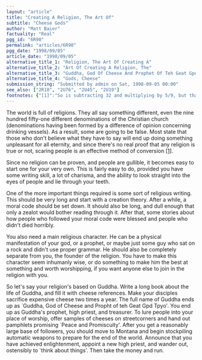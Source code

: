 ```yaml
---
layout: "article"
title: "Creating A Religion, The Art Of"
subtitle: "Cheese Gods"
author: "Matt Baier"
factuality: "Real"
pgg_id: "6R90"
permalink: "articles/6R90"
pgg_date: "1998/09/05"
article_date: "1998/09/05"
alternative_title_1: "Religion, The Art Of Creating A"
alternative_title_2: "Art Of Creating A Religion, The"
alternative_title_3: "Guddha, God Of Cheese And Prophet Of Teh Geat Gpd Tpyo"
alternative_title_4: "Gods, Cheese"
submission_string: "Submitted by admin on Sat, 1998-09-05 00:00"
see_also: ["2R10", "2U76", "2U45", "2U19"]
footnotes: {"[1]":"So is subtracting 32 and multiplying by 5/9, but that's a completely different sort of thing."}
---
```

<div>
<p>The world is full of religions. They all say something different, even the nine hundred fifty-one different denominations of the Christian church (denominations having been formed by a difference of opinion concerning drinking vessels). As a result, some are going to be false. Most state that those who don't believe what they have to say will end up doing something unpleasant for all eternity, and since there's no real proof that any religion is true or not, scaring people is an effective method of conversion <a href="#footnotes.1" class="footnote-link">[1]</a>.</p>
<p>Since no religion can be proven, and people are gullible, it becomes easy to start one for your very own. This is fairly easy to do, provided you have some writing skill, a lot of charisma, and the ability to look straight into the eyes of people and lie through your teeth.</p>
<p>One of the more important things required is some sort of religious writing. This should be very long and start with a creation theory. After a while, a moral code should be set down. It should also be long, and dull enough that only a zealot would bother reading through it. After that, some stories about how people who followed your moral code were blessed and people who didn't died horribly.</p>
<p>You also need a main religious character. He can be a physical manifestation of your god, or a prophet, or maybe just some guy who sat on a rock and didn't use proper grammar. He should also be completely separate from you, the founder of the religion. You have to make this character seem inhumanly wise, or do something to make him the best at something and worth worshipping, if you want anyone else to join in the religion with you.</p>
<p>So let's say your religion's based on Guddha. Write a long book about the life of Guddha, and fill it with cheese references. Make your disciples sacrifice expensive cheese two times a year. The full name of Guddha ends up as `Guddha, God of Cheese and Propht of teh Geat Gpd Tpyo'. You end up as Guddha's prophet, high priest, and treasurer. To lure people into your place of worship, offer samples of cheeses on streetcorners and hand out pamphlets promising `Peace and Promiscuity'. After you get a reasonably large base of followers, you should move to Montana and begin stockpiling automatic weapons to prepare for the end of the world. Announce that you have achieved enlightenment, appoint a new high priest, and wander out, ostensibly to `think about things'. Then take the money and run.</p>
</div>
